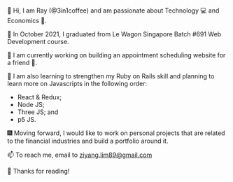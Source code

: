 👋 Hi, I am Ray (@3in1coffee) and am passionate about Technology :computer: and Economics :bank:.

:school_satchel: In October 2021, I graduated from Le Wagon Singapore Batch #691 Web Development course.

:construction_worker: I am currently working on building an appointment scheduling website for a friend :man:.

🌱 I am also learning to strengthen my Ruby on Rails skill and planning to learn more on Javascripts in the following order:
  - React & Redux;
  - Node JS;
  - Three JS; and
  - p5 JS.

:fireworks: Moving forward, I would like to work on personal projects that are related to the financial industries and build a portfolio around it.

:mailbox: To reach me, email to ziyang.lim89@gmail.com

:book: Thanks for reading! 

<!---
3in1coffee/3in1coffee is a ✨ special ✨ repository because its `README.md` (this file) appears on your GitHub profile.
You can click the Preview link to take a look at your changes.


- 👀 I’m interested in ...
- 🌱 I’m currently learning ...
- 💞️ I’m looking to collaborate on ...
- 📫 How to reach me ...
--->
